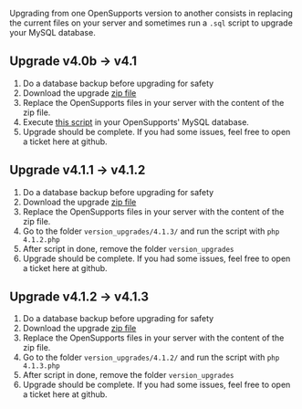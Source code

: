 Upgrading from one OpenSupports version to another consists in replacing the current files on your server and sometimes run a `.sql` script to upgrade your MySQL database.

## Upgrade v4.0b -> v4.1
1. Do a database backup before upgrading for safety
2. Download the upgrade [zip file](https://github.com/opensupports/opensupports/releases/download/v4.1.0/opensupports_v4.1_update.zip)
3. Replace the OpenSupports files in your server with the content of the zip file.
4. Execute [this script](https://github.com/opensupports/opensupports/blob/master/version_upgrades/4.1.0/4.1.0.sql) in your OpenSupports' MySQL database.
5. Upgrade should be complete. If you had some issues, feel free to open a ticket here at github.

## Upgrade v4.1.1 -> v4.1.2

1. Do a database backup before upgrading for safety
2. Download the upgrade [zip file](https://github.com/opensupports/opensupports/releases/download/v4.1.2/opensupports_v4.1.2_update.zip)
3. Replace the OpenSupports files in your server with the content of the zip file.
4. Go to the folder `version_upgrades/4.1.3/` and run the script with `php 4.1.2.php`
5. After script in done, remove the folder `version_upgrades`
6. Upgrade should be complete. If you had some issues, feel free to open a ticket here at github.


## Upgrade v4.1.2 -> v4.1.3

1. Do a database backup before upgrading for safety
2. Download the upgrade [zip file](https://github.com/opensupports/opensupports/releases/download/v4.1.3/opensupports_v4.1.3_update.zip)
3. Replace the OpenSupports files in your server with the content of the zip file.
4. Go to the folder `version_upgrades/4.1.2/` and run the script with `php 4.1.3.php`
5. After script in done, remove the folder `version_upgrades`
6. Upgrade should be complete. If you had some issues, feel free to open a ticket here at github.
